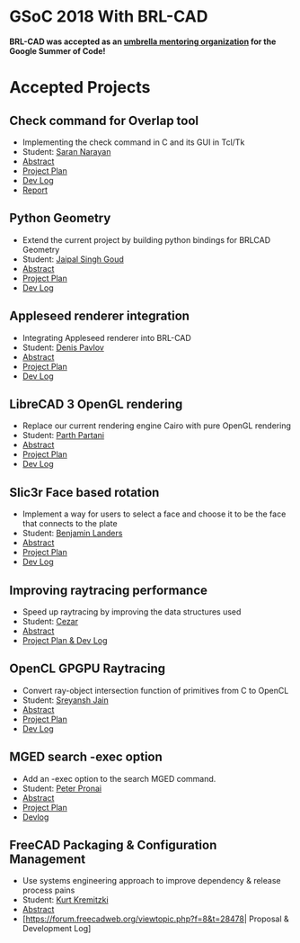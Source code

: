 # GSoC 2018 With BRL-CAD

**BRL-CAD was accepted as an [umbrella mentoring
organization](https://summerofcode.withgoogle.com) for the Google Summer
of Code!**

# Accepted Projects

## Check command for Overlap tool

-   Implementing the check command in C and its GUI in Tcl/Tk
-   Student: [Saran Narayan](/wiki/user/Sharan.nyn.md)
-   [Abstract](https://summerofcode.withgoogle.com/projects/#5757800244838400)
-   [Project Plan](/wiki/user/Sharan.nyn/GSoC18/Project.md)
-   [Dev Log](/wiki/user/Sharan.nyn/GSoC18/Log.md)
-   [Report](/wiki/user/Sharan.nyn/GSoC18/Report.md)

## Python Geometry

-   Extend the current project by building python bindings for BRLCAD
    Geometry
-   Student: [Jaipal Singh Goud](/wiki/user/schindler97.md)
-   [Abstract](https://summerofcode.withgoogle.com/projects/#4524440256249856)
-   [Project Plan](/wiki/user/schindler97/GSoC18/Project.md)
-   [Dev Log](/wiki/user/schindler97/GSoC18/Log.md)

## Appleseed renderer integration

-   Integrating Appleseed renderer into BRL-CAD
-   Student: [Denis Pavlov](/wiki/user/DenisPavlov.md)
-   [Abstract](https://summerofcode.withgoogle.com/projects/#5986640799989760)
-   [Project Plan](/wiki/user/DenisPavlov/GSoC18/Project.md)
-   [Dev Log](/wiki/user/DenisPavlov/GSoC18/Log.md)

## LibreCAD 3 OpenGL rendering

-   Replace our current rendering engine Cairo with pure OpenGL
    rendering
-   Student: [Parth Partani](/wiki/user/Parth_Partani.md)
-   [Abstract](https://summerofcode.withgoogle.com/projects/#5693792615661568)
-   [Project Plan](/wiki/user/Parth_Partani/GSoC18/Project.md)
-   [Dev Log](http://blog.librecad.org/category/development/gsoc2018/)

## Slic3r Face based rotation

-   Implement a way for users to select a face and choose it to be the
    face that connects to the plate
-   Student: [Benjamin Landers](/wiki/user/thethirdone.md)
-   [Abstract](https://summerofcode.withgoogle.com/projects/#5950027143315456)
-   [Project Plan](/wiki/user/thethirdone/GSoC18/Project.md)
-   [Dev Log](/wiki/user/Thethirdone/GSoC18/Log.md)

## Improving raytracing performance

-   Speed up raytracing by improving the data structures used
-   Student: [Cezar](/wiki/user/Caen.padding.md)
-   [Abstract](https://summerofcode.withgoogle.com/projects/#6552575353028608)
-   [Project Plan & Dev Log](https://cezarelnazli.github.io/devlog.html)

## OpenCL GPGPU Raytracing

-   Convert ray-object intersection function of primitives from C to
    OpenCL
-   Student: [Sreyansh Jain](/wiki/user/sreyanshjainrkl.md)
-   [Abstract](https://summerofcode.withgoogle.com/projects/#5875907886055424)
-   [Project Plan](/wiki/user/sreyanshjainrkl/GSoC18/Project.md)
-   [Dev Log](/wiki/user/sreyanshjainrkl/GSoC18/Log.md)

## MGED search -exec option

-   Add an -exec option to the search MGED command.
-   Student: [Peter Pronai](/wiki/user/paddedto10.md)
-   [Abstract](https://summerofcode.withgoogle.com/projects/#4852429728776192)
-   [Project Plan](/wiki/user/paddedto10/GSoC18/Project.md)
-   [Devlog](https://raingloom.github.io/summer-devlog/)

## FreeCAD Packaging & Configuration Management

-   Use systems engineering approach to improve dependency & release
    process pains
-   Student: [Kurt Kremitzki](/wiki/user/Kkremitzki.md)
-   [Abstract](https://summerofcode.withgoogle.com/projects/#6369281718091776)
-   \[<https://forum.freecadweb.org/viewtopic.php?f=8&t=28478>\|
    Proposal & Development Log\]
